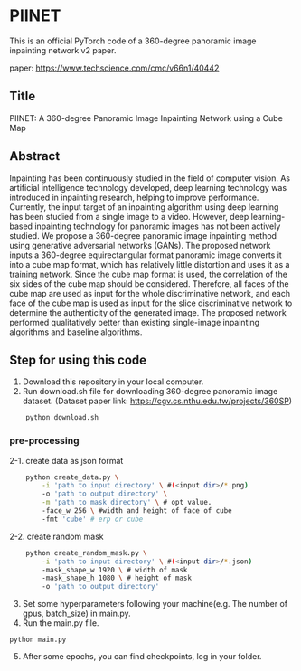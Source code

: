 # PIINET
This is an official PyTorch code of a 360-degree panoramic image inpainting network v2 paper.

paper: https://www.techscience.com/cmc/v66n1/40442

## Title
PIINET: A 360-degree Panoramic Image Inpainting Network using a Cube Map

## Abstract
Inpainting has been continuously studied in the field of computer vision. As artificial intelligence technology developed, deep learning technology was introduced in inpainting research, helping to improve performance. Currently, the input target of an inpainting algorithm using deep learning has been studied from a single image to a video. However, deep learning-based inpainting technology for panoramic images has not been actively studied. We propose a 360-degree panoramic image inpainting method using generative adversarial networks (GANs). The proposed network inputs a 360-degree equirectangular format panoramic image converts it into a cube map format, which has relatively little distortion and uses it as a training network. Since the cube map format is used, the correlation of the six sides of the cube map should be considered. Therefore, all faces of the cube map are used as input for the whole discriminative network, and each face of the cube map is used as input for the slice discriminative network to determine the authenticity of the generated image. The proposed network performed qualitatively better than existing single-image inpainting algorithms and baseline algorithms.

## Step for using this code
1. Download this repository in your local computer.
2. Run download.sh file for downloading 360-degree panoramic image dataset. (Dataset paper link: https://cgv.cs.nthu.edu.tw/projects/360SP)
```bash
    python download.sh
```
### pre-processing
2-1. create data as json format
```bash
    python create_data.py \
        -i 'path to input directory' \ #(<input dir>/*.png)
        -o 'path to output directory' \
        -m 'path to mask directory' \ # opt value.
        -face_w 256 \ #width and height of face of cube
        -fmt 'cube' # erp or cube
```
2-2. create random mask
```bash
    python create_random_mask.py \
        -i 'path to input directory' \ #(<input dir>/*.json)
        -mask_shape_w 1920 \ # width of mask
        -mask_shape_h 1080 \ # height of mask
        -o 'path to output directory'
```
3. Set some hyperparameters following your machine(e.g. The number of gpus, batch_size) in main.py.
4. Run the main.py file.
```
python main.py
```
5. After some epochs, you can find checkpoints, log in your folder.
